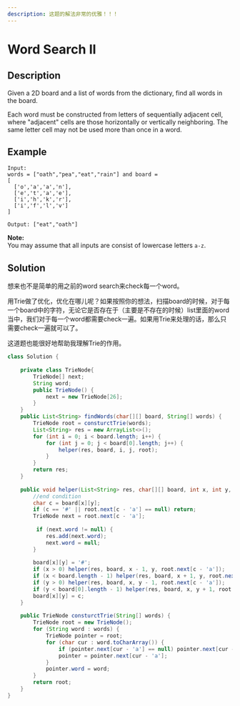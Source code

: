 ```yaml
---
description: 这题的解法非常的优雅！！！
---
```


# Word Search II

## Description

Given a 2D board and a list of words from the dictionary, find all words in the board.

Each word must be constructed from letters of sequentially adjacent cell, where "adjacent" cells are those horizontally or vertically neighboring. The same letter cell may not be used more than once in a word.

## Example

```text
Input: 
words = ["oath","pea","eat","rain"] and board =
[
  ['o','a','a','n'],
  ['e','t','a','e'],
  ['i','h','k','r'],
  ['i','f','l','v']
]

Output: ["eat","oath"]
```

**Note:**  
You may assume that all inputs are consist of lowercase letters `a-z`.

## Solution

想来也不是简单的用之前的word search来check每一个word。

用Trie做了优化，优化在哪儿呢？如果按照你的想法，扫描board的时候，对于每一个board中的字符，无论它是否存在于（主要是不存在的时候）list里面的word当中，我们对于每一个word都需要check一遍。如果用Trie来处理的话，那么只需要check一遍就可以了。

这道题也能很好地帮助我理解Trie的作用。

```java
class Solution {
    
    private class TrieNode{
        TrieNode[] next;
        String word;
        public TrieNode() {
            next = new TrieNode[26];
        } 
    }
    public List<String> findWords(char[][] board, String[] words) {
        TrieNode root = consturctTrie(words);
        List<String> res = new ArrayList<>();
        for (int i = 0; i < board.length; i++) {
            for (int j = 0; j < board[0].length; j++) {
                helper(res, board, i, j, root);
            }
        }
        return res;
    }
    
    public void helper(List<String> res, char[][] board, int x, int y, TrieNode root) {
        //end condition   
        char c = board[x][y];
        if (c == '#' || root.next[c - 'a'] == null) return;
        TrieNode next = root.next[c - 'a'];
        
         if (next.word != null) {
            res.add(next.word);
            next.word = null;
        }
        
        board[x][y] = '#';
        if (x > 0) helper(res, board, x - 1, y, root.next[c - 'a']);
        if (x < board.length - 1) helper(res, board, x + 1, y, root.next[c - 'a']);
        if (y > 0) helper(res, board, x, y - 1, root.next[c - 'a']);
        if (y < board[0].length - 1) helper(res, board, x, y + 1, root.next[c - 'a']);
        board[x][y] = c;
    }
    
    public TrieNode consturctTrie(String[] words) {
        TrieNode root = new TrieNode();
        for (String word : words) {
            TrieNode pointer = root;
            for (char cur : word.toCharArray()) {
                if (pointer.next[cur - 'a'] == null) pointer.next[cur - 'a'] = new TrieNode();
                pointer = pointer.next[cur - 'a'];
            }
            pointer.word = word;
        }
        return root;
    }
}
```

